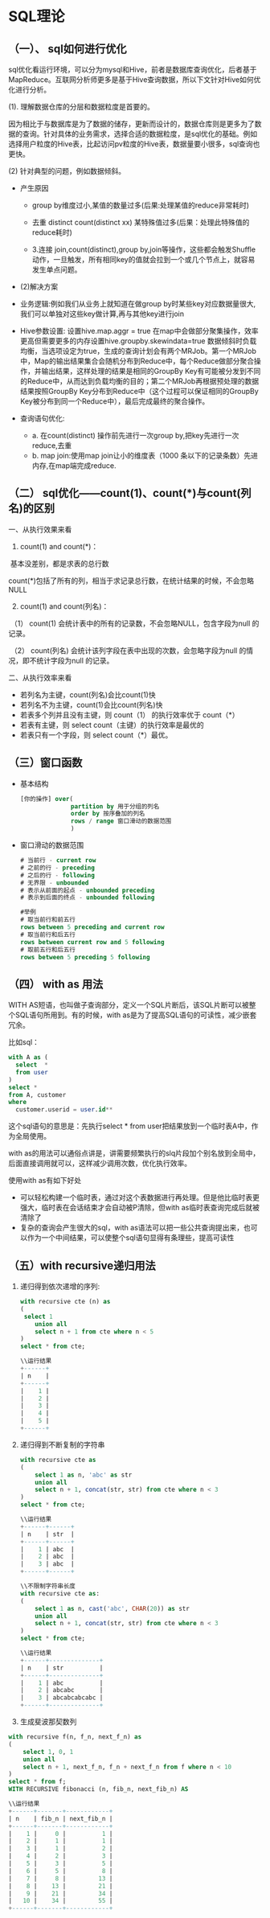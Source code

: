 # SQL理论

## （一）、 sql如何进行优化

sql优化看运⾏环境，可以分为mysql和Hive，前者是数据库查询优化，后者基于MapReduce。互联⽹分析师更多是基于Hive查询数据，所以下⽂针对Hive如何优化进⾏分析。

 (1). 理解数据仓库的分层和数据粒度是⾸要的。

​		因为相⽐于与数据库是为了数据的储存，更新⽽设计的，数据仓库则是更多为了数据的查询。针对具体的业务需求，选择合适的数据粒度，是sql优化的基础。例如选择⽤户粒度的Hive表，比起访问pv粒度的Hive表，数据量要⼩很多，sql查询也更快。 

(2) 针对典型的问题，例如数据倾斜。 

+ 产⽣原因 

  + group by维度过小,某值的数量过多(后果:处理某值的reduce⾮常耗时) 

  + 去重 distinct count(distinct xx) 某特殊值过多(后果：处理此特殊值的reduce耗时) 

  + 3.连接 join,count(distinct),group by,join等操作，这些都会触发Shuffle动作，⼀旦触发，所有相同key的值就会拉到⼀个或⼏个节点上，就容易发⽣单点问题。

+  (2)解决方案 

  + 业务逻辑:例如我们从业务上就知道在做group by时某些key对应数据量很⼤,我们可以单独对这些key做计算,再与其他key进行join 
  + Hive参数设置: 设置hive.map.aggr = true 在map中会做部分聚集操作，效率更高但需要更多的内存设置hive.groupby.skewindata=true 数据倾斜时负载均衡，当选项设定为true，⽣成的查询计划会有两个MRJob。第⼀个MRJob中，Map的输出结果集合会随机分布到Reduce中，每个Reduce做部分聚合操作，并输出结果，这样处理的结果是相同的GroupBy Key有可能被分发到不同的Reduce中，从⽽达到负载均衡的⽬的；第⼆个MRJob再根据预处理的数据结果按照GroupBy Key分布到Reduce中（这个过程可以保证相同的GroupBy Key被分布到同⼀个Reduce中），最后完成最终的聚合操作。 
  + 查询语句优化: 
    + a. 在count(distinct) 操作前先进⾏⼀次group by,把key先进⾏⼀次reduce,去重 
    + b. map join:使⽤map join让⼩的维度表（1000 条以下的记录条数）先进内存,在map端完成reduce.

## （二） sql优化——count(1)、count(*)与count(列名)的区别

一、从执行效果来看
1. count(1) and count(*)：

​		基本没差别，都是求表的总行数

​		count(*)包括了所有的列，相当于求记录总行数，在统计结果的时候，不会忽略NULL


2. count(1) and count(列名)：

​	（1） count(1) 会统计表中的所有的记录数，不会忽略NULL，包含字段为null 的记录。

​	（2） count(列名) 会统计该列字段在表中出现的次数，会忽略字段为null 的情况，即不统计字段为null 的记录。 

二、从执行效率来看

+ 若列名为主键，count(列名)会比count(1)快  
+ 若列名不为主键，count(1)会比count(列名)快  
+ 若表多个列并且没有主键，则 count（1） 的执行效率优于 count（*）  
+ 若表有主键，则 select count（主键）的执行效率是最优的  
+ 若表只有一个字段，则 select count（*）最优。

## （三）窗口函数

+ 基本结构

  ```sql
  [你的操作] over(
  				partition by 用于分组的列名
  				order by 按序叠加的列名
  				rows / range 窗口滑动的数据范围
  				)
  ```

+ 窗口滑动的数据范围

  ```SQL
  # 当前行 - current row
  # 之前的行 - preceding
  # 之后的行 - following 
  # 无界限 - unbounded
  # 表示从前面的起点 - unbounded preceding
  # 表示到后面的终点 - unbounded following
  
  #举例
  # 取当前行和前五行
  rows between 5 preceding and current row
  # 取当前行和后五行
  rows between current row and 5 following
  # 取前五行和后五行
  rows between 5 preceding 5 following 
  ```


## （四） with as 用法

WITH AS短语，也叫做子查询部分，定义一个SQL片断后，该SQL片断可以被整个SQL语句所用到。有的时候，with as是为了提高SQL语句的可读性，减少嵌套冗余。

比如sql：

```sql
with A as (
  select  * 
  from user
) 
select * 
from A, customer 
where 
  customer.userid = user.id**
```

这个sql语句的意思是：先执行select * from user把结果放到一个临时表A中，作为全局使用。

with as的用法可以通俗点讲是，讲需要频繁执行的slq片段加个别名放到全局中，后面直接调用就可以，这样减少调用次数，优化执行效率。

使用with as有如下好处

+ 可以轻松构建一个临时表，通过对这个表数据进行再处理。但是他比临时表更强大，临时表在会话结束才会自动被P清除，但with as临时表查询完成后就被清除了
+ 复杂的查询会产生很大的sql，with as语法可以把一些公共查询提出来，也可以作为一个中间结果，可以使整个sql语句显得有条理些，提高可读性

## （五）with recursive递归用法

1. 递归得到依次递增的序列:

   ```sql
   with recursive cte (n) as
   (
   	select 1
       union all 
       select n + 1 from cte where n < 5   
   )
   select * from cte;
   
   \\运行结果
   +------+
   | n    |
   +------+
   |    1 |
   |    2 |
   |    3 |
   |    4 |
   |    5 |
   +------+
   ```

2. 递归得到不断复制的字符串

   ```sql 
   with recursive cte as
   (
       select 1 as n, 'abc' as str
       union all
       select n + 1, concat(str, str) from cte where n < 3
   )
   select * from cte;
   
   \\运行结果
   +------+------+
   | n    | str  |
   +------+------+
   |    1 | abc  |
   |    2 | abc  |
   |    3 | abc  |
   +------+------+
   
   \\不限制字符串长度
   with recursive cte as:
   (
       select 1 as n, cast('abc', CHAR(20)) as str
       union all
       select n + 1, concat(str, str) from cte where n < 3
   )
   select * from cte;
   
   \\运行结果
   +------+--------------+
   | n    | str          |
   +------+--------------+
   |    1 | abc          |
   |    2 | abcabc       |
   |    3 | abcabcabcabc |
   +------+--------------+
   
   ```

3.  生成斐波那契数列

```sql
with recursive f(n, f_n, next_f_n) as
(
    select 1, 0, 1
    union all 
    select n + 1, next_f_n, f_n + next_f_n from f where n < 10
)
select * from f;
WITH RECURSIVE fibonacci (n, fib_n, next_fib_n) AS

\\运行结果
+------+-------+------------+
| n    | fib_n | next_fib_n |
+------+-------+------------+
|    1 |     0 |          1 |
|    2 |     1 |          1 |
|    3 |     1 |          2 |
|    4 |     2 |          3 |
|    5 |     3 |          5 |
|    6 |     5 |          8 |
|    7 |     8 |         13 |
|    8 |    13 |         21 |
|    9 |    21 |         34 |
|   10 |    34 |         55 |
+------+-------+------------+


```

